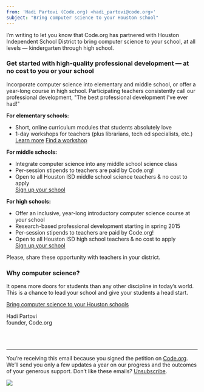 ```yaml
---
from: 'Hadi Partovi (Code.org) <hadi_partovi@code.org>'
subject: "Bring computer science to your Houston school"
---
```


I’m writing to let you know that Code.org has partnered with Houston Independent School District to bring computer science to your school, at all levels — kindergarten through high school. 

### Get started with high-quality professional development — at no cost to you or your school

Incorporate computer science into elementary and middle school, or offer a year-long course in high school. Participating teachers consistently call our professional development, "The best professional development I've ever had!"

**For elementary schools:**

- Short, online curriculum modules that students absolutely love
- 1-day workshops for teachers (plus librarians, tech ed specialists, etc.)<br />
[Learn more](http://code.org/educate/houston/)
[Find a workshop](https://code.org/professional-development-workshops/)

**For middle schools:**

- Integrate computer science into any middle school science class
- Per-session stipends to teachers are paid by Code.org!
- Open to all Houston ISD middle school science teachers & no cost to apply<br />
[Sign up your school](https://code.org/educate/houston/)

**For high schools:**

- Offer an inclusive, year-long introductory computer science course at your school
- Research-based professional development starting in spring 2015
- Per-session stipends to teachers are paid by Code.org!
- Open to all Houston ISD high school teachers & no cost to apply<br />
[Sign up your school](https://code.org/educate/houston/)

Please, share these opportunity with teachers in your district. 

### Why computer science?

It opens more doors for students than any other discipline in today’s world. This is a chance to lead your school and give your students a head start.

[Bring computer science to your Houston schools](https://code.org/educate/houston/)


Hadi Partovi<br />
founder, Code.org




<br />
<br />

<hr/>

You’re receiving this email because you signed the petition on [Code.org](https://code.org/). We’ll send you only a few updates a year on our progress and the outcomes of your generous support. Don’t like these emails? [Unsubscribe](<%= unsubscribe_link %>).

![](<%= tracking_pixel %>)


